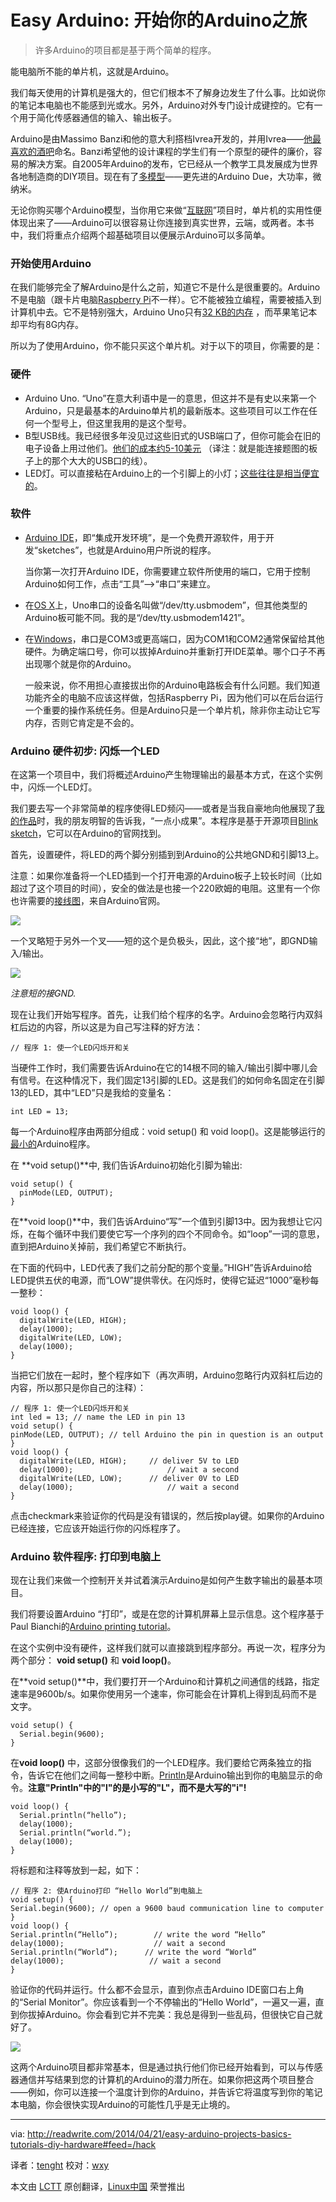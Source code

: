 
Easy Arduino: 开始你的Arduino之旅
================================================================================

> 许多Arduino的项目都是基于两个简单的程序。

能电脑所不能的单片机，这就是Arduino。

我们每天使用的计算机是强大的，但它们根本不了解身边发生了什么事。比如说你的笔记本电脑也不能感到光或水。另外，Arduino对外专门设计成键控的。它有一个用于简化传感器通信的输入、输出板子。

Arduino是由Massimo Banzi和他的意大利搭档Ivrea开发的，并用Ivrea——[他最喜欢的酒吧][1]命名。Banzi希望他的设计课程的学生们有一个原型的硬件的廉价，容易的解决方案。自2005年Arduino的发布，它已经从一个教学工具发展成为世界各地制造商的DIY项目。现在有了[多模型][2]——更先进的Arduino Due，大功率，微纳米。

无论你购买哪个Arduino模型，当你用它来做“[互联网][3]”项目时，单片机的实用性便体现出来了——Arduino可以很容易让你连接到真实世界，云端，或两者。本书中，我们将重点介绍两个超基础项目以便展示Arduino可以多简单。

### 开始使用Arduino ###

在我们能够完全了解Arduino是什么之前，知道它不是什么是很重要的。Arduino不是电脑（跟卡片电脑[Raspberry Pi][4]不一样）。它不能被独立编程，需要被插入到计算机中去。它不是特别强大，Arduino Uno只有[32 KB的内存][5] ，而苹果笔记本却平均有8G内存。

所以为了使用Arduino，你不能只买这个单片机。对于以下的项目，你需要的是：

### 硬件 ###

- Arduino Uno. “Uno”在意大利语中是一的意思，但这并不是有史以来第一个Arduino，只是最基本的Arduino单片机的最新版本。这些项目可以工作在任何一个型号上，但这里我用的是这个型号。
- B型USB线。我已经很多年没见过这些旧式的USB端口了，但你可能会在旧的电子设备上用过他们。[他们的成本约5-10美元][6] （译注：就是能连接题图的板子上的那个大大的USB口的线）。
- LED灯。可以直接粘在Arduino上的一个引脚上的小灯；[这些往往是相当便宜的][7]。

### 软件 ###

- [Arduino IDE][8]，即“集成开发环境”，是一个免费开源软件，用于开发“sketches”，也就是Arduino用户所说的程序。
  
  当你第一次打开Arduino IDE，你需要建立软件所使用的端口，它用于控制Arduino如何工作，点击“工具”——>“串口”来建立。

- 在[OS X][9]上，Uno串口的设备名叫做“/dev/tty.usbmodem”，但其他类型的Arduino板可能不同。我的是“/dev/tty.usbmodem1421”。
- 在[Windows][10]，串口是COM3或更高端口，因为COM1和COM2通常保留给其他硬件。为确定端口号，你可以拔掉Arduino并重新打开IDE菜单。哪个口子不再出现哪个就是你的Arduino。


	一般来说，你不用担心直接拔出你的Arduino电路板会有什么问题。我们知道功能齐全的电脑不应该这样做，包括Raspberry Pi，因为他们可以在后台运行一个重要的操作系统任务。但是Arduino只是一个单片机，除非你主动让它写内存，否则它肯定是不会的。

### Arduino 硬件初步: 闪烁一个LED  ###

在这第一个项目中，我们将概述Arduino产生物理输出的最基本方式，在这个实例中，闪烁一个LED灯。
 
我们要去写一个非常简单的程序使得LED频闪——或者是当我自豪地向他展现了[我的作品][11]时，我的朋友明智的告诉我，“一点小成果”。本程序是基于开源项目[Blink sketch][12]，它可以在Arduino的官网找到。

首先，设置硬件，将LED的两个脚分别插到到Arduino的公共地GND和引脚13上。

注意：如果你准备将一个LED插到一个打开电源的Arduino板子上较长时间（比如超过了这个项目的时间），安全的做法是也接一个220欧姆的电阻。这里有一个你也许需要的[接线图][16]，来自Arduino官网。


![](http://readwrite.com/files/pin13andground.jpg)

 一个叉略短于另外一个叉——短的这个是负极头，因此，这个接“地”，即GND输入/输出。

![](http://readwrite.com/files/led_leads.jpg)

*注意短的接GND.*

现在让我们开始写程序。首先，让我们给个程序的名字。Arduino会忽略行内双斜杠后边的内容，所以这是为自己写注释的好方法：

    // 程序 1: 使一个LED闪烁开和关

当硬件工作时，我们需要告诉Arduino在它的14根不同的输入/输出引脚中哪儿会有信号。在这种情况下，我们固定13引脚的LED。这是我们的如何命名固定在引脚13的LED，其中“LED”只是我给的变量名：

    int LED = 13;

每一个Arduino程序由两部分组成：void setup() 和 void loop()。这是能够运行的[最小的][13]Arduino程序。

在 **void setup()**中, 我们告诉Arduino初始化引脚为输出: 

    void setup() { 
      pinMode(LED, OUTPUT);
    } 

在**void loop()**中，我们告诉Arduino“写”一个值到引脚13中。因为我想让它闪烁，在每个循环中我们要使它写一个序列的四个不同命令。如“loop”一词的意思，直到把Arduino关掉前，我们希望它不断执行。

在下面的代码中，LED代表了我们之前分配的那个变量。”HIGH”告诉Arduino给LED提供五伏的电源，而“LOW”提供零伏。在闪烁时，使得它延迟“1000”毫秒每一整秒：

    void loop() {
      digitalWrite(LED, HIGH);  
      delay(1000);              
      digitalWrite(LED, LOW);    
      delay(1000);  
    } 

当把它们放在一起时，整个程序如下（再次声明，Arduino忽略行内双斜杠后边的内容，所以那只是你自己的注释）：

    // 程序 1: 使一个LED闪烁开和关
    int led = 13; // name the LED in pin 13
    void setup() {
    pinMode(LED, OUTPUT); // tell Arduino the pin in question is an output
    }
    void loop() {
      digitalWrite(LED, HIGH);     // deliver 5V to LED
      delay(1000);                     // wait a second
      digitalWrite(LED, LOW);      // deliver 0V to LED 
      delay(1000);                     // wait a second
    }

点击checkmark来验证你的代码是没有错误的，然后按play键。如果你的Arduino已经连接，它应该开始运行你的闪烁程序了。

### Arduino 软件程序: 打印到电脑上 ###

现在让我们来做一个控制开关并试着演示Arduino是如何产生数字输出的最基本项目。

我们将要设置Arduino “打印”，或是在您的计算机屏幕上显示信息。这个程序基于Paul Bianchi的[Arduino printing tutorial][14]。

在这个实例中没有硬件，这样我们就可以直接跳到程序部分。再说一次，程序分为两个部分： **void setup()** 和 **void loop()**。

在**void setup()**中，我们要打开一个Arduino和计算机之间通信的线路，指定速率是9600b/s。如果你使用另一个速率，你可能会在计算机上得到乱码而不是文字。

    void setup() { 
      Serial.begin(9600); 
    }

在**void loop()** 中，这部分很像我们的一个LED程序。我们要给它两条独立的指令，告诉它在他们之间每一整秒中断。[Println][15]是Arduino输出到你的电脑显示的命令。**注意"Println"中的"l"的是小写的"L"，而不是大写的"i"!**

    void loop() { 
      Serial.println(“hello”);
      delay(1000);
      Serial.println(“world.”);
      delay(1000);
    }

将标题和注释等放到一起，如下：

    // 程序 2: 使Arduino打印 “Hello World”到电脑上
    void setup() {
    Serial.begin(9600); // open a 9600 baud communication line to computer
    }
    void loop() {
    Serial.println(“Hello”);        // write the word “Hello”
    delay(1000);                    // wait a second
    Serial.println(“World”);      // write the word “World”
    delay(1000);                   // wait a second
    }

验证你的代码并运行。什么都不会显示，直到你点击Arduino IDE窗口右上角的“Serial Monitor”。你应该看到一个不停输出的“Hello World”，一遍又一遍，直到你拔掉Arduino。你会看到它并不完美：我总是得到一些乱码，但很快它自己就好了。

![](http://readwrite.com/files/Screen%20Shot%202014-04-21%20at%209.28.18%20AM.png)

这两个Arduino项目都非常基本，但是通过执行他们你已经开始看到，可以与传感器通信并写结果到您的计算机的Arduino的潜力所在。如果你把这两个项目整合——例如，你可以连接一个温度计到你的Arduino，并告诉它将温度写到你的笔记本电脑，你会很快实现Arduino的可能性几乎是无止境的。

--------------------------------------------------------------------------------

via: http://readwrite.com/2014/04/21/easy-arduino-projects-basics-tutorials-diy-hardware#feed=/hack

译者：[tenght](https://github.com/tenght) 校对：[wxy](https://github.com/wxy)

本文由 [LCTT](https://github.com/LCTT/TranslateProject) 原创翻译，[Linux中国](http://linux.cn/) 荣誉推出

[1]:http://spectrum.ieee.org/geek-life/hands-on/the-making-of-arduino/0
[2]:http://arduino.cc/en/main/boards
[3]:http://en.wikipedia.org/wiki/Internet_of_Things
[4]:http://readwrite.com/2014/01/20/raspberry-pi-everything-you-need-to-know
[5]:http://arduino.cc/en/Main/arduinoBoardUno
[6]:https://www.google.com/search?q=type+b+usb&espvd=210&es_sm=91&source=univ&tbm=shop&tbo=u&sa=X&ei=2iVVU9DKDIbLsATni4LwDg&ved=0CCgQsxg&biw=1436&bih=658
[7]:https://www.google.com/search?es_sm=91&biw=1436&bih=658&tbm=shop&q=LED+light&oq=LED+light&gs_l=serp.3..0l10.65005.66134.0.66303.9.9.0.0.0.0.141.697.5j3.8.0.ehm_loc%2Chmss2%3Dfalse%2Chmnts%3D50000...0...1.1.41.serp..4.5.359.V7CTGdfZBFU
[8]:http://arduino.cc/en/main/software#toc1
[9]:http://arduino.cc/en/guide/macOSX#toc8
[10]:http://arduino.cc/en/guide/windows#toc8
[11]:http://instagram.com/p/mp6Gl7q3lU/
[12]:http://arduino.cc/en/Tutorial/Blink
[13]:http://arduino.cc/en/Tutorial/BareMinimum
[14]:http://quarkstream.wordpress.com/2009/12/09/arduino-1-writing-and-uploading-sketches/
[15]:http://arduino.cc/en/Serial/Println
[16]:http://arduino.cc/en/uploads/Tutorial/ExampleCircuit_bb.png